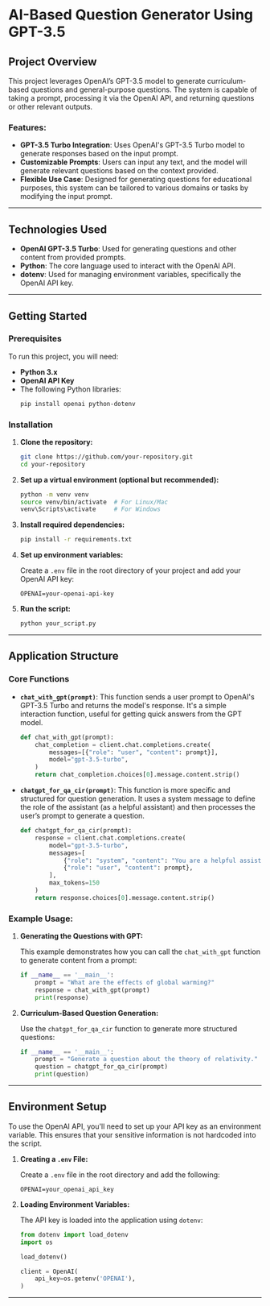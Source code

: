 # AI-Based Question Generator Using GPT-3.5

## Project Overview

This project leverages OpenAI’s GPT-3.5 model to generate curriculum-based questions and general-purpose questions. The system is capable of taking a prompt, processing it via the OpenAI API, and returning questions or other relevant outputs.

### Features:

- **GPT-3.5 Turbo Integration**: Uses OpenAI's GPT-3.5 Turbo model to generate responses based on the input prompt.
- **Customizable Prompts**: Users can input any text, and the model will generate relevant questions based on the context provided.
- **Flexible Use Case**: Designed for generating questions for educational purposes, this system can be tailored to various domains or tasks by modifying the input prompt.

---

## Technologies Used

- **OpenAI GPT-3.5 Turbo**: Used for generating questions and other content from provided prompts.
- **Python**: The core language used to interact with the OpenAI API.
- **dotenv**: Used for managing environment variables, specifically the OpenAI API key.

---

## Getting Started

### Prerequisites

To run this project, you will need:

- **Python 3.x**
- **OpenAI API Key**
- The following Python libraries:
  ```bash
  pip install openai python-dotenv
  ```

### Installation

1. **Clone the repository:**

   ```bash
   git clone https://github.com/your-repository.git
   cd your-repository
   ```

2. **Set up a virtual environment (optional but recommended):**

   ```bash
   python -m venv venv
   source venv/bin/activate  # For Linux/Mac
   venv\Scripts\activate     # For Windows
   ```

3. **Install required dependencies:**

   ```bash
   pip install -r requirements.txt
   ```

4. **Set up environment variables:**

   Create a `.env` file in the root directory of your project and add your OpenAI API key:

   ```
   OPENAI=your-openai-api-key
   ```

5. **Run the script:**

   ```bash
   python your_script.py
   ```

---

## Application Structure

### Core Functions

- **`chat_with_gpt(prompt)`**:
  This function sends a user prompt to OpenAI's GPT-3.5 Turbo and returns the model's response. It's a simple interaction function, useful for getting quick answers from the GPT model.

  ```python
  def chat_with_gpt(prompt):
      chat_completion = client.chat.completions.create(
          messages=[{"role": "user", "content": prompt}],
          model="gpt-3.5-turbo",
      )
      return chat_completion.choices[0].message.content.strip()
  ```

- **`chatgpt_for_qa_cir(prompt)`**:
  This function is more specific and structured for question generation. It uses a system message to define the role of the assistant (as a helpful assistant) and then processes the user’s prompt to generate a question.
  ```python
  def chatgpt_for_qa_cir(prompt):
      response = client.chat.completions.create(
          model="gpt-3.5-turbo",
          messages=[
              {"role": "system", "content": "You are a helpful assistant."},
              {"role": "user", "content": prompt},
          ],
          max_tokens=150
      )
      return response.choices[0].message.content.strip()
  ```

### Example Usage:

1. **Generating the Questions with GPT:**

   This example demonstrates how you can call the `chat_with_gpt` function to generate content from a prompt:

   ```python
   if __name__ == '__main__':
       prompt = "What are the effects of global warming?"
       response = chat_with_gpt(prompt)
       print(response)
   ```

2. **Curriculum-Based Question Generation:**

   Use the `chatgpt_for_qa_cir` function to generate more structured questions:

   ```python
   if __name__ == '__main__':
       prompt = "Generate a question about the theory of relativity."
       question = chatgpt_for_qa_cir(prompt)
       print(question)
   ```

---

## Environment Setup

To use the OpenAI API, you'll need to set up your API key as an environment variable. This ensures that your sensitive information is not hardcoded into the script.

1. **Creating a `.env` File:**

   Create a `.env` file in the root directory and add the following:

   ```
   OPENAI=your_openai_api_key
   ```

2. **Loading Environment Variables:**

   The API key is loaded into the application using `dotenv`:

   ```python
   from dotenv import load_dotenv
   import os

   load_dotenv()

   client = OpenAI(
       api_key=os.getenv('OPENAI'),
   )
   ```

---
